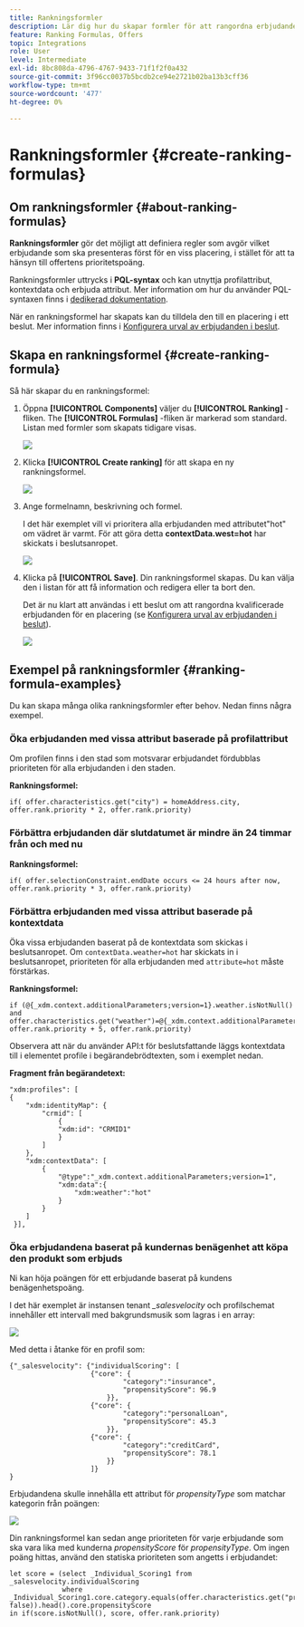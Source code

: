 ```yaml
---
title: Rankningsformler
description: Lär dig hur du skapar formler för att rangordna erbjudanden
feature: Ranking Formulas, Offers
topic: Integrations
role: User
level: Intermediate
exl-id: 8bc808da-4796-4767-9433-71f1f2f0a432
source-git-commit: 3f96cc0037b5bcdb2ce94e2721b02ba13b3cff36
workflow-type: tm+mt
source-wordcount: '477'
ht-degree: 0%

---
```


# Rankningsformler {#create-ranking-formulas}

## Om rankningsformler {#about-ranking-formulas}

**Rankningsformler** gör det möjligt att definiera regler som avgör vilket erbjudande som ska presenteras först för en viss placering, i stället för att ta hänsyn till offertens prioritetspoäng.

Rankningsformler uttrycks i **PQL-syntax** och kan utnyttja profilattribut, kontextdata och erbjuda attribut. Mer information om hur du använder PQL-syntaxen finns i [dedikerad dokumentation](https://experienceleague.adobe.com/docs/experience-platform/segmentation/pql/overview.html).

När en rankningsformel har skapats kan du tilldela den till en placering i ett beslut. Mer information finns i [Konfigurera urval av erbjudanden i beslut](../offer-activities/configure-offer-selection.md).

## Skapa en rankningsformel {#create-ranking-formula}

Så här skapar du en rankningsformel:

1. Öppna **[!UICONTROL Components]** väljer du **[!UICONTROL Ranking]** -fliken. The **[!UICONTROL Formulas]** -fliken är markerad som standard. Listan med formler som skapats tidigare visas.

   ![](../assets/rankings-list.png)

1. Klicka **[!UICONTROL Create ranking]** för att skapa en ny rankningsformel.

   ![](../assets/ranking-create-formula.png)

1. Ange formelnamn, beskrivning och formel.

   I det här exemplet vill vi prioritera alla erbjudanden med attributet&quot;hot&quot; om vädret är varmt. För att göra detta **contextData.west=hot** har skickats i beslutsanropet.

   ![](../assets/ranking-syntax.png)

1. Klicka på **[!UICONTROL Save]**. Din rankningsformel skapas. Du kan välja den i listan för att få information och redigera eller ta bort den.

   Det är nu klart att användas i ett beslut om att rangordna kvalificerade erbjudanden för en placering (se [Konfigurera urval av erbjudanden i beslut](../offer-activities/configure-offer-selection.md)).

   ![](../assets/ranking-formula-created.png)

## Exempel på rankningsformler {#ranking-formula-examples}

Du kan skapa många olika rankningsformler efter behov. Nedan finns några exempel.

<!--
Boost by offer ID

Boost the priority of an offer with the offer ID *xcore:personalized-offer:13d213cd4cb328ec* by 5.

**Ranking formula:**

```
if( offer._id = "xcore:personalized-offer:13d213cd4cb328ec", offer.rank.priority + 5, offer.rank.priority)
```

Change the offer priority based on a certain profile attribute

Set the offer priority to 30 for offer *xcore:personalized-offer:13d213cd4cb328ec* if the user lives in the city of Bondi.

**Ranking formula:**

```
if( offer._id = "xcore:personalized-offer:13d213cd4cb328ec" and homeAddress.city.equals("Bondi", false), 30, offer.rank.priority)
```

Boost multiple offers by offer ID based on the presence of a profile's audience membership

Boost the priority of offers based on whether the user is a member of a priority audience, which is configured as an attribute in the offer.

**Ranking formula:**

```
if( segmentMembership.get("ups").get(offer.characteristics.get("prioritySegmentId")).status in (["realized","existing"]), offer.rank.priority + 10, offer.rank.priority)
```
-->

### Öka erbjudanden med vissa attribut baserade på profilattribut

Om profilen finns i den stad som motsvarar erbjudandet fördubblas prioriteten för alla erbjudanden i den staden.

**Rankningsformel:**

```
if( offer.characteristics.get("city") = homeAddress.city, offer.rank.priority * 2, offer.rank.priority)
```

### Förbättra erbjudanden där slutdatumet är mindre än 24 timmar från och med nu

**Rankningsformel:**

```
if( offer.selectionConstraint.endDate occurs <= 24 hours after now, offer.rank.priority * 3, offer.rank.priority)
```

### Förbättra erbjudanden med vissa attribut baserade på kontextdata

Öka vissa erbjudanden baserat på de kontextdata som skickas i beslutsanropet. Om `contextData.weather=hot` har skickats in i beslutsanropet, prioriteten för alla erbjudanden med `attribute=hot` måste förstärkas.

**Rankningsformel:**

```
if (@{_xdm.context.additionalParameters;version=1}.weather.isNotNull()
and offer.characteristics.get("weather")=@{_xdm.context.additionalParameters;version=1}.weather, offer.rank.priority + 5, offer.rank.priority)
```

Observera att när du använder API:t för beslutsfattande läggs kontextdata till i elementet profile i begärandebrödtexten, som i exemplet nedan.

**Fragment från begärandetext:**

```
"xdm:profiles": [
{
    "xdm:identityMap": {
        "crmid": [
            {
            "xdm:id": "CRMID1"
            }
        ]
    },
    "xdm:contextData": [
        {
            "@type":"_xdm.context.additionalParameters;version=1",
            "xdm:data":{
                "xdm:weather":"hot"
            }
        }
    ]
 }],
```

### Öka erbjudandena baserat på kundernas benägenhet att köpa den produkt som erbjuds

Ni kan höja poängen för ett erbjudande baserat på kundens benägenhetspoäng.

I det här exemplet är instansen tenant *_salesvelocity* och profilschemat innehåller ett intervall med bakgrundsmusik som lagras i en array:

![](../assets/ranking-example-schema.png)

Med detta i åtanke för en profil som:

```
{"_salesvelocity": {"individualScoring": [
                    {"core": {
                            "category":"insurance",
                            "propensityScore": 96.9
                        }},
                    {"core": {
                            "category":"personalLoan",
                            "propensityScore": 45.3
                        }},
                    {"core": {
                            "category":"creditCard",
                            "propensityScore": 78.1
                        }}
                    ]}
}
```

Erbjudandena skulle innehålla ett attribut för *propensityType* som matchar kategorin från poängen:

![](../assets/ranking-example-propensityType.png)

Din rankningsformel kan sedan ange prioriteten för varje erbjudande som ska vara lika med kunderna *propensityScore* för *propensityType*. Om ingen poäng hittas, använd den statiska prioriteten som angetts i erbjudandet:

```
let score = (select _Individual_Scoring1 from _salesvelocity.individualScoring
             where _Individual_Scoring1.core.category.equals(offer.characteristics.get("propensityType"), false)).head().core.propensityScore
in if(score.isNotNull(), score, offer.rank.priority)
```
